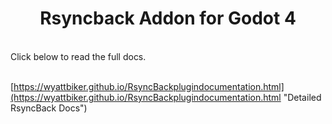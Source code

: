 <center>

# Rsyncback Addon for Godot 4

</center>

&nbsp;  
Click below to read the full docs.  
<br/>

[https://wyattbiker.github.io/RsyncBackplugindocumentation.html](https://wyattbiker.github.io/RsyncBackplugindocumentation.html "Detailed RsyncBack Docs")